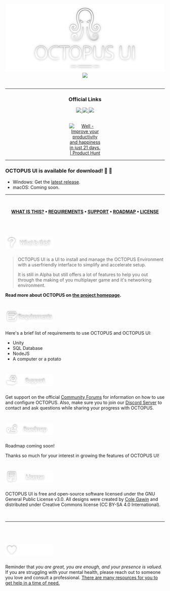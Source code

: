<div align='center'>
  
<a href='https://github.com/chroline/well_app/releases'>
  
<img src='https://github.com/ZenfadeCOM/OctopusUI/blob/main/uilogo.png'>
  
</a>
  
<a href='https://github.com/chroline/well_app/blob/main/LICENSE'>
  
<img src='https://img.shields.io/github/license/chroline/well_app?style=for-the-badge'>
  
</a>
  
</div>

<br />

---

<div align='center'>
  
### Official Links
  
<a href='https://projects.colegaw.in/well-app?utm_source=GitHub&utm_medium=readme&utm_campaign=well_app_readme'>
  
<img src='https://img.shields.io/badge/OCTOPUS%20UNITY-black?style=for-the-badge'>
  
</a>
  
<a href='https://projects.colegaw.in/well-app/research?utm_source=GitHub&utm_medium=readme&utm_campaign=well_app_readme'>
  
<img src='https://img.shields.io/badge/OCTOPUS%20MASTER%20SERVER-gray?style=for-the-badge'>
  
</a>
  
<a href='https://projects.colegaw.in/well-app/case-study?utm_source=GitHub&utm_medium=readme&utm_campaign=well_app_readme'>
  
<img src='https://img.shields.io/badge/OCTOPUS%20SPAWNER-white?style=for-the-badge'>
  
</a>
  
<br />
  
<br />
  
<a href="https://www.producthunt.com/posts/well?utm_source=badge-featured&utm_medium=badge&utm_souce=badge-well" target="_blank"><img src="https://upload.wikimedia.org/wikipedia/commons/thumb/c/c4/Unity_2021.svg/1200px-Unity_2021.svg.png" alt="Well - Improve your productivity and happiness in just 21 days. | Product Hunt" style="max-width: 100px;" width="100" /></a>
  
</div>

---

### OCTOPUS UI is available for download! 🥳 🚀

- Windows: Get the [latest release](https://apps.apple.com/us/app/well-reboot-your-mindset/id1573357406).
- macOS: Coming soon.

---

<br />

<div align="center">

**[WHAT IS THIS?](https://github.com/chroline/well_app#-project-philosophy) • 
[REQUIREMENTS](https://github.com/chroline/well_app#-tech-stack) • 
[SUPPORT](https://github.com/chroline/well_app#%EF%B8%8F-contributing) • 
[ROADMAP](https://github.com/chroline/well_app#-spread-the-word) • 
[LICENSE](https://github.com/chroline/well_app#%EF%B8%8F-license)**

</div>

<br />

# <img src="https://github.com/ZenfadeCOM/OctopusUI/raw/main/wit.png" style="width: 30%;">

> OCTOPUS UI is a UI to install and manage the OCTOPUS Environment with a userfriendly interface to simplify and accelerate setup.
> 
> It is still in Alpha but still offers a lot of features to help you out through the making of you multiplayer game and it's networking environment.

**Read more about OCTOPUS on [the project homepage](https://projects.colegaw.in/well-app?utm_source=GitHub&utm_medium=readme&utm_campaign=well_app_readme).**

# <img src="https://github.com/ZenfadeCOM/OctopusUI/raw/main/req.png" style="width: 30%;">

Here's a brief list of requirements to use OCTOPUS and OCTOPUS UI:

- Unity
- SQL Database
- NodeJS
- A computer or a potato

# <img src="https://github.com/ZenfadeCOM/OctopusUI/raw/main/supp.png" style="width: 30%;">

Get support on the official [Community Forums](https://github.com/chroline/well_app/wiki/Contribution-Guide) for information on how to use and configure OCTOPUS.
Also, make sure you to join our [Discord Server](https://github.com/chroline/well_app/wiki/Code-of-Conduct) to contact and ask questions while sharing your progress with OCTOPUS.

# <img src="https://github.com/ZenfadeCOM/OctopusUI/raw/main/rm.png" style="width: 30%;">

Roadmap coming soon!

Thanks so much for your interest in growing the features of OCTOPUS UI!

# <img src="https://github.com/ZenfadeCOM/OctopusUI/raw/main/lic.png" style="width: 30%;">

OCTOPUS UI is free and open-source software licensed under the GNU General Public License v3.0. All designs were created by [Cole Gawin](https://github.com/chroline) and distributed under Creative Commons license (CC BY-SA 4.0 International).

<br />

---

<br />

# <img src="https://github.com/ZenfadeCOM/OctopusUI/raw/main/gethelp.png" style="width: 30%;">

Reminder that *you are great, you are enough, and your presence is valued.* If you are struggling with your mental health, please reach out to someone you love and consult a professional. [There are many resources for you to get help in a time of need.](https://www.nimh.nih.gov/health/find-help)
